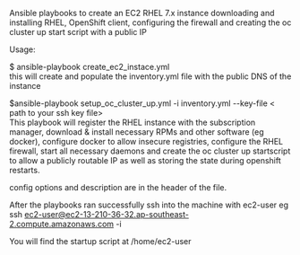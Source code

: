 Ansible playbooks to create an EC2 RHEL 7.x instance downloading and installing RHEL, OpenShift client, configuring the firewall and creating the oc cluster up start script 
with a public IP

Usage:

$ ansible-playbook create_ec2_instace.yml <BR>
this will create and populate the inventory.yml file with the public DNS of the instance <BR>

$ansible-playbook setup_oc_cluster_up.yml -i inventory.yml  --key-file < path to your ssh key file> <BR>
  This playbook will register the RHEL instance with the subscription manager, download & install necessary RPMs and other software (eg docker), configure docker to allow insecure registries, configure the RHEL firewall, start all necessary daemons and create the oc cluster up startscript to allow a publicly routable IP as well as storing the state during openshift restarts.

config options and description are in the header of the file.
<BR>
  
 After the playbooks ran successfully ssh into the machine with ec2-user eg ssh ec2-user@ec2-13-210-36-32.ap-southeast-2.compute.amazonaws.com -i <path to your keyfile> <BR>
  
  You will find the startup script at /home/ec2-user
  
